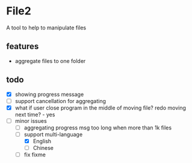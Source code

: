 # File2

A tool to help to manipulate files

## features

* aggregate files to one folder

## todo

* [x] showing progress message
* [ ] support cancellation for aggregating
* [x] what if user close program in the middle of moving file? redo moving next time? - yes
* [ ] minor issues
  * [ ] aggregating progress msg too long when more than 1k files
  * [ ] support multi-language
    * [x] English
    * [ ] Chinese
  * [ ] fix fixme

